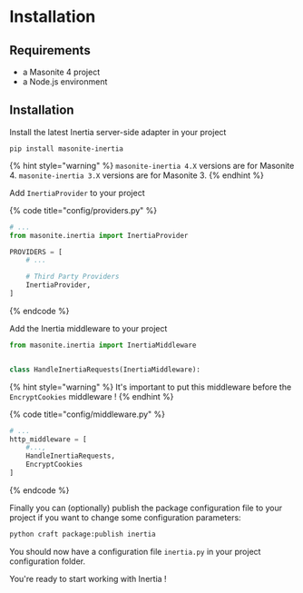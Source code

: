 # Installation

## Requirements

- a Masonite 4 project
- a Node.js environment

## Installation

Install the latest Inertia server-side adapter in your project

```
pip install masonite-inertia
```

{% hint style="warning" %}
`masonite-inertia 4.X` versions are for Masonite 4. `masonite-inertia 3.X` versions are for Masonite 3.
{% endhint %}

Add `InertiaProvider` to your project

{% code title="config/providers.py" %}

```python
# ...
from masonite.inertia import InertiaProvider

PROVIDERS = [
    # ...

    # Third Party Providers
    InertiaProvider,
]
```

{% endcode %}

Add the Inertia middleware to your project

```python
from masonite.inertia import InertiaMiddleware


class HandleInertiaRequests(InertiaMiddleware):
```

{% hint style="warning" %}
It's important to put this middleware before the `EncryptCookies` middleware !
{% endhint %}

{% code title="config/middleware.py" %}

```python
# ...
http_middleware = [
    #...,
    HandleInertiaRequests,
    EncryptCookies
]
```

{% endcode %}

Finally you can (optionally) publish the package configuration file to your project if you want to
change some configuration parameters:

```python
python craft package:publish inertia
```

You should now have a configuration file `inertia.py` in your project configuration folder.

You're ready to start working with Inertia !
